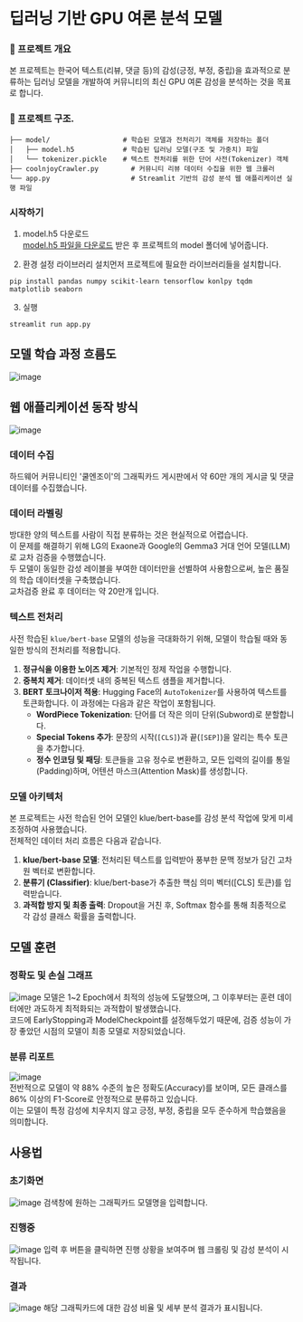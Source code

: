 # 딥러닝 기반 GPU 여론 분석 모델

### 📌 프로젝트 개요
본 프로젝트는 한국어 텍스트(리뷰, 댓글 등)의 감성(긍정, 부정, 중립)을 효과적으로 분류하는 딥러닝 모델을 개발하여 커뮤니티의 최신 GPU 여론 감성을 분석하는 것을 목표로 합니다.

### 📂 프로젝트 구조.
```
├── model/                  # 학습된 모델과 전처리기 객체를 저장하는 폴더
│   ├── model.h5            # 학습된 딥러닝 모델(구조 및 가중치) 파일
│   └── tokenizer.pickle    # 텍스트 전처리를 위한 단어 사전(Tokenizer) 객체
├── coolnjoyCrawler.py        # 커뮤니티 리뷰 데이터 수집을 위한 웹 크롤러
└── app.py                    # Streamlit 기반의 감성 분석 웹 애플리케이션 실행 파일
```
### 시작하기
1. model.h5 다운로드   
[model.h5 파일을 다운로드](https://google.com, "google link") 받은 후 프로젝트의 model 폴더에 넣어줍니다.


2. 환경 설정
라이브러리 설치먼저 프로젝트에 필요한 라이브러리들을 설치합니다.
```
pip install pandas numpy scikit-learn tensorflow konlpy tqdm matplotlib seaborn
```
3. 실행
```
streamlit run app.py
```
## 모델 학습 과정 흐름도
![image](https://github.com/user-attachments/assets/d2790d9f-1e5b-4c92-acec-b11cea0b9ef2)

## 웹 애플리케이션 동작 방식
![image](https://github.com/user-attachments/assets/e7e01be2-77ad-4491-b76d-8ff1b733f5a6)



### 데이터 수집
하드웨어 커뮤니티인 '쿨엔조이'의 그래픽카드 게시판에서 약 60만 개의 게시글 및 댓글 데이터를 수집했습니다.


### 데이터 라벨링
방대한 양의 텍스트를 사람이 직접 분류하는 것은 현실적으로 어렵습니다.    
이 문제를 해결하기 위해 LG의 Exaone과 Google의 Gemma3 거대 언어 모델(LLM)로 교차 검증을 수행했습니다.    
두 모델이 동일한 감성 레이블을 부여한 데이터만을 선별하여 사용함으로써, 높은 품질의 학습 데이터셋을 구축했습니다.   
교차검증 완료 후 데이터는 약 20만개 입니다.


### 텍스트 전처리
사전 학습된 `klue/bert-base` 모델의 성능을 극대화하기 위해, 모델이 학습될 때와 동일한 방식의 전처리를 적용합니다.

1. **정규식을 이용한 노이즈 제거**: 기본적인 정제 작업을 수행합니다.
2. **중복치 제거**: 데이터셋 내의 중복된 텍스트 샘플을 제거합니다.
3. **BERT 토크나이저 적용**: Hugging Face의 `AutoTokenizer`를 사용하여 텍스트를 토큰화합니다. 이 과정에는 다음과 같은 작업이 포함됩니다.
    - **WordPiece Tokenization**: 단어를 더 작은 의미 단위(Subword)로 분할합니다. 
    - **Special Tokens 추가**: 문장의 시작(`[CLS]`)과 끝(`[SEP]`)을 알리는 특수 토큰을 추가합니다.
    - **정수 인코딩 및 패딩**: 토큰들을 고유 정수로 변환하고, 모든 입력의 길이를 통일(Padding)하며, 어텐션 마스크(Attention Mask)를 생성합니다.

### 모델 아키텍처
본 프로젝트는 사전 학습된 언어 모델인 klue/bert-base를 감성 분석 작업에 맞게 미세 조정하여 사용했습니다.    
전체적인 데이터 처리 흐름은 다음과 같습니다. 
1. **klue/bert-base 모델**: 전처리된 텍스트를 입력받아 풍부한 문맥 정보가 담긴 고차원 벡터로 변환합니다.
2. **분류기 (Classifier)**: klue/bert-base가 추출한 핵심 의미 벡터([CLS] 토큰)를 입력받습니다.
3. **과적합 방지 및 최종 출력**: Dropout을 거친 후, Softmax 함수를 통해 최종적으로 각 감성 클래스 확률을 출력합니다.

## 모델 훈련
### 정확도 및 손실 그래프
![image](https://github.com/user-attachments/assets/5cff0639-0224-4d4c-a85e-410fddfcdda2)
모델은 1~2 Epoch에서 최적의 성능에 도달했으며, 그 이후부터는 훈련 데이터에만 과도하게 최적화되는 과적합이 발생했습니다.   
코드에 EarlyStopping과 ModelCheckpoint를 설정해두었기 때문에, 검증 성능이 가장 좋았던 시점의 모델이 최종 모델로 저장되었습니다.   
### 분류 리포트
![image](https://github.com/user-attachments/assets/96f9a4b1-fcbd-4f7c-a30e-71959f4d2c28)   
전반적으로 모델이 약 88% 수준의 높은 정확도(Accuracy)를 보이며, 모든 클래스를 86% 이상의 F1-Score로 안정적으로 분류하고 있습니다.    
이는 모델이 특정 감성에 치우치지 않고 긍정, 부정, 중립을 모두 준수하게 학습했음을 의미합니다.
## 사용법
### 초기화면
![image](https://github.com/user-attachments/assets/4027ff64-a82c-410d-8853-cc493c7f9103)
검색창에 원하는 그래픽카드 모델명을 입력합니다.   

### 진행중
![image](https://github.com/user-attachments/assets/58ff5578-9da5-4b9f-8bc8-7c6202fe88f6)
입력 후 버튼을 클릭하면 진행 상황을 보여주며 웹 크롤링 및 감성 분석이 시작됩니다.   

### 결과
![image](https://github.com/user-attachments/assets/6b34b59a-c983-4210-a704-028b1fd95d20)
해당 그래픽카드에 대한 감성 비율 및 세부 분석 결과가 표시됩니다.




